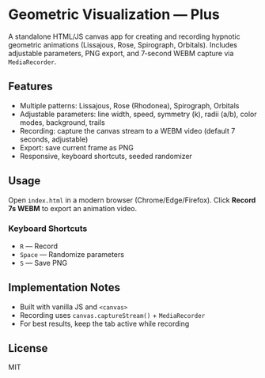 # Geometric Visualization — Plus

A standalone HTML/JS canvas app for creating and recording hypnotic geometric animations (Lissajous, Rose, Spirograph, Orbitals). Includes adjustable parameters, PNG export, and 7‑second WEBM capture via `MediaRecorder`.

## Features
- Multiple patterns: Lissajous, Rose (Rhodonea), Spirograph, Orbitals
- Adjustable parameters: line width, speed, symmetry (k), radii (a/b), color modes, background, trails
- Recording: capture the canvas stream to a WEBM video (default 7 seconds, adjustable)
- Export: save current frame as PNG
- Responsive, keyboard shortcuts, seeded randomizer

## Usage
Open `index.html` in a modern browser (Chrome/Edge/Firefox). Click **Record 7s WEBM** to export an animation video.

### Keyboard Shortcuts
- `R` — Record
- `Space` — Randomize parameters
- `S` — Save PNG

## Implementation Notes
- Built with vanilla JS and `<canvas>`
- Recording uses `canvas.captureStream()` + `MediaRecorder`
- For best results, keep the tab active while recording

## License
MIT
